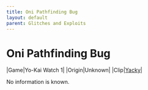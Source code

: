 ```yaml
---
title: Oni Pathfinding Bug
layout: default
parent: Glitches and Exploits
---
```


# Oni Pathfinding Bug

|Game|Yo-Kai Watch 1|
|Origin|Unknown|
|Clip|[Yacky](https://youtu.be/32ooKd2XO0M)|

No information is known.
